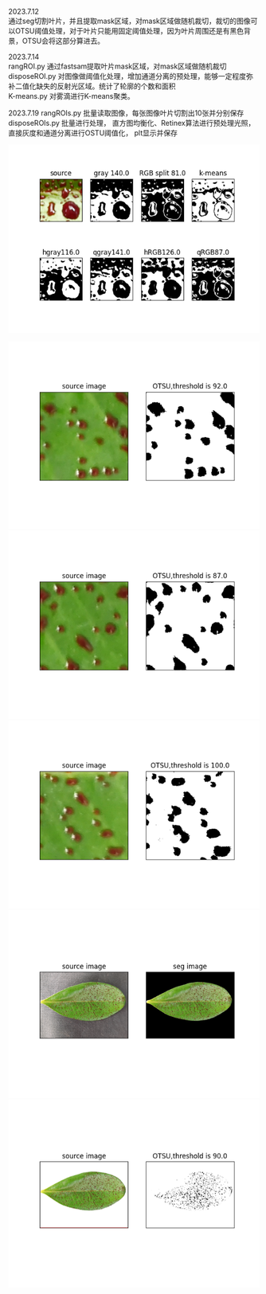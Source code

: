 2023.7.12  
通过seg切割叶片，并且提取mask区域，对mask区域做随机裁切，裁切的图像可以OTSU阈值处理，对于叶片只能用固定阈值处理，因为叶片周围还是有黑色背景，OTSU会将这部分算进去。

2023.7.14  
rangROI.py 通过fastsam提取叶片mask区域，对mask区域做随机裁切  
disposeROI.py 对图像做阈值化处理，增加通道分离的预处理，能够一定程度弥补二值化缺失的反射光区域。统计了轮廓的个数和面积  
K-means.py 对雾滴进行K-means聚类。  

2023.7.19 
rangROIs.py 批量读取图像，每张图像叶片切割出10张并分别保存
disposeROIs.py 批量进行处理， 直方图均衡化、Retinex算法进行预处理光照， 直接灰度和通道分离进行OSTU阈值化， plt显示并保存

![Figure_5](plt/leaf_1_3.png)

![Figure_1](plt/Figure_1.png)
![Figure_2](plt/Figure_2.png)
![Figure_3](plt/Figure_3.png)
![Figure_4](plt/Figure_4.png)
![leaf_90 0_20230711_195942](plt/leaf_90.0_20230711_195942.png)
